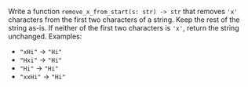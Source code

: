 Write a function `remove_x_from_start(s: str) -> str` that removes `'x'` characters from the first two characters of a string. Keep the rest of the string as-is. If neither of the first two characters is `'x'`, return the string unchanged.
Examples:
- `"xHi"` → `"Hi"`
- `"Hxi"` → `"Hi"`
- `"Hi"` → `"Hi"`
- `"xxHi"` → `"Hi"`